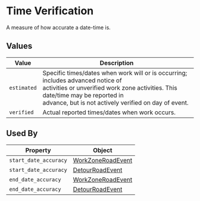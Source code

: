 # Time Verification
A measure of how accurate a date-time is.

## Values
Value | Description
--- | ---
`estimated` | Specific times/dates when work will or is occurring; includes advanced notice of<br>activities or unverified work zone activities. This date/time may be reported in<br>advance, but is not actively verified on day of event.
`verified` | Actual reported times/dates when work occurs.

## Used By
Property | Object
--- | ---
`start_date_accuracy` | [WorkZoneRoadEvent](/spec-content/objects/WorkZoneRoadEvent.md)
`start_date_accuracy` | [DetourRoadEvent](/spec-content/objects/DetourRoadEvent.md)
`end_date_accuracy` | [WorkZoneRoadEvent](/spec-content/objects/WorkZoneRoadEvent.md)
`end_date_accuracy` | [DetourRoadEvent](/spec-content/objects/DetourRoadEvent.md)
